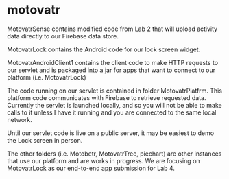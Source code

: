 motovatr
========
MotovatrSense contains modified code from Lab 2 that will upload activity data directly to our Firebase data store.

MotovatrLock contains the Android code for our lock screen widget.

MotovatrAndroidClient1 contains the client code to make HTTP requests to our servlet and is packaged into a jar for apps that want to connect to our platform (i.e. MotovatrLock)

The code running on our servlet is contained in folder MotovatrPlatfrm. This platform code communicates with Firebase to retrieve requested data. Currently the servlet is launched locally, and so you will not be able to make calls to it unless I have it running and you are connected to the same local network. 

Until our servlet code is live on a public server, it may be easiest to demo the Lock screen in person.

The other folders (i.e. Motobetr, MotovatrTree, piechart) are other instances that use our platform and are works in progress. We are focusing on MotovatrLock as our end-to-end app submission for Lab 4.
